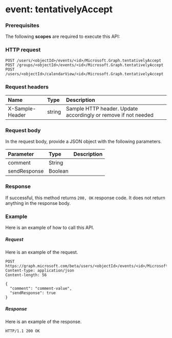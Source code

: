 # event: tentativelyAccept


### Prerequisites
The following **scopes** are required to execute this API: 
### HTTP request
<!-- { "blockType": "ignored" } -->
```http
POST /users/<objectId>/events/<id>/Microsoft.Graph.tentativelyAccept
POST /groups/<objectId>/events/<id>/Microsoft.Graph.tentativelyAccept
POST /users/<objectId>/calendarView/<id>/Microsoft.Graph.tentativelyAccept

```
### Request headers
| Name       | Type | Description|
|:---------------|:--------|:----------|
| X-Sample-Header  | string  | Sample HTTP header. Update accordingly or remove if not needed|

### Request body
In the request body, provide a JSON object with the following parameters.

| Parameter	   | Type	|Description|
|:---------------|:--------|:----------|
|comment|String||
|sendResponse|Boolean||

### Response
If successful, this method returns `200, OK` response code. It does not return anything in the response body.

### Example
Here is an example of how to call this API.
##### Request
Here is an example of the request.
<!-- {
  "blockType": "request",
  "name": "event_tentativelyaccept"
}-->
```http
POST https://graph.microsoft.com/beta/users/<objectId>/events/<id>/Microsoft.Graph.tentativelyAccept
Content-type: application/json
Content-length: 56

{
  "comment": "comment-value",
  "sendResponse": true
}
```

##### Response
Here is an example of the response.
<!-- {
  "blockType": "response",
  "truncated": false,
  "@odata.type": "microsoft.graph.none"
} -->
```http
HTTP/1.1 200 OK
```

<!-- uuid: 8fcb5dbc-d5aa-4681-8e31-b001d5168d79
2015-10-25 14:57:30 UTC -->
<!-- {
  "type": "#page.annotation",
  "description": "event: tentativelyAccept",
  "keywords": "",
  "section": "documentation",
  "tocPath": ""
}-->